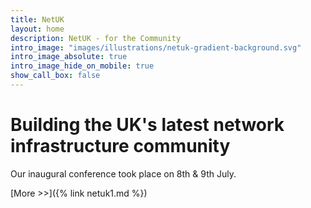 ```yaml
---
title: NetUK
layout: home
description: NetUK - for the Community
intro_image: "images/illustrations/netuk-gradient-background.svg"
intro_image_absolute: true
intro_image_hide_on_mobile: true
show_call_box: false
---
```


# Building the UK's latest network infrastructure community

Our inaugural conference took place on 8th & 9th July.

[More >>]({% link netuk1.md %})